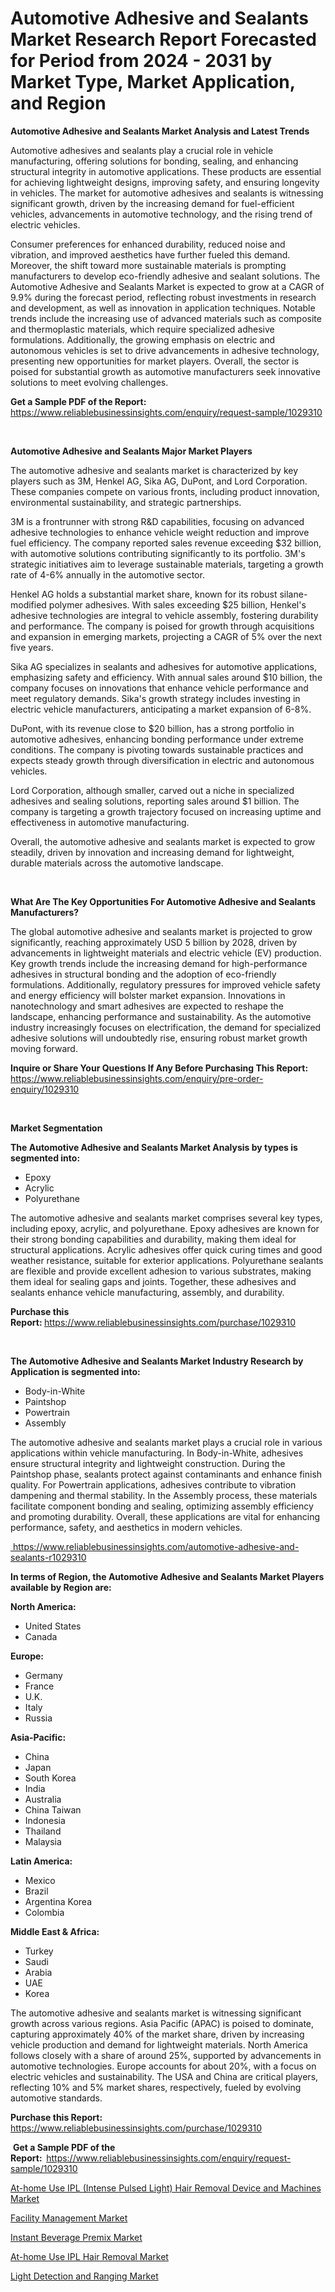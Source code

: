 <p><h1>Automotive Adhesive and Sealants Market Research Report Forecasted for Period from 2024 -  2031 by Market Type, Market Application, and Region</h1></p><p><strong>Automotive Adhesive and Sealants Market Analysis and Latest Trends</strong></p>
<p><p>Automotive adhesives and sealants play a crucial role in vehicle manufacturing, offering solutions for bonding, sealing, and enhancing structural integrity in automotive applications. These products are essential for achieving lightweight designs, improving safety, and ensuring longevity in vehicles. The market for automotive adhesives and sealants is witnessing significant growth, driven by the increasing demand for fuel-efficient vehicles, advancements in automotive technology, and the rising trend of electric vehicles. </p><p>Consumer preferences for enhanced durability, reduced noise and vibration, and improved aesthetics have further fueled this demand. Moreover, the shift toward more sustainable materials is prompting manufacturers to develop eco-friendly adhesive and sealant solutions. The Automotive Adhesive and Sealants Market is expected to grow at a CAGR of 9.9% during the forecast period, reflecting robust investments in research and development, as well as innovation in application techniques. Notable trends include the increasing use of advanced materials such as composite and thermoplastic materials, which require specialized adhesive formulations. Additionally, the growing emphasis on electric and autonomous vehicles is set to drive advancements in adhesive technology, presenting new opportunities for market players. Overall, the sector is poised for substantial growth as automotive manufacturers seek innovative solutions to meet evolving challenges.</p></p>
<p><strong>Get a Sample PDF of the Report:&nbsp;</strong> <a href="https://www.reliablebusinessinsights.com/enquiry/request-sample/1029310?utm_campaign=1674&utm_medium=2&utm_source=Github&utm_content=ia&utm_term=03122024&utm_id=automotive-adhesive-and-sealants">https://www.reliablebusinessinsights.com/enquiry/request-sample/1029310</a></p>
<p>&nbsp;</p>
<p><strong>Automotive Adhesive and Sealants Major Market Players</strong></p>
<p><p>The automotive adhesive and sealants market is characterized by key players such as 3M, Henkel AG, Sika AG, DuPont, and Lord Corporation. These companies compete on various fronts, including product innovation, environmental sustainability, and strategic partnerships.</p><p>3M is a frontrunner with strong R&D capabilities, focusing on advanced adhesive technologies to enhance vehicle weight reduction and improve fuel efficiency. The company reported sales revenue exceeding $32 billion, with automotive solutions contributing significantly to its portfolio. 3M's strategic initiatives aim to leverage sustainable materials, targeting a growth rate of 4-6% annually in the automotive sector.</p><p>Henkel AG holds a substantial market share, known for its robust silane-modified polymer adhesives. With sales exceeding $25 billion, Henkel's adhesive technologies are integral to vehicle assembly, fostering durability and performance. The company is poised for growth through acquisitions and expansion in emerging markets, projecting a CAGR of 5% over the next five years.</p><p>Sika AG specializes in sealants and adhesives for automotive applications, emphasizing safety and efficiency. With annual sales around $10 billion, the company focuses on innovations that enhance vehicle performance and meet regulatory demands. Sika's growth strategy includes investing in electric vehicle manufacturers, anticipating a market expansion of 6-8%.</p><p>DuPont, with its revenue close to $20 billion, has a strong portfolio in automotive adhesives, enhancing bonding performance under extreme conditions. The company is pivoting towards sustainable practices and expects steady growth through diversification in electric and autonomous vehicles.</p><p>Lord Corporation, although smaller, carved out a niche in specialized adhesives and sealing solutions, reporting sales around $1 billion. The company is targeting a growth trajectory focused on increasing uptime and effectiveness in automotive manufacturing.</p><p>Overall, the automotive adhesive and sealants market is expected to grow steadily, driven by innovation and increasing demand for lightweight, durable materials across the automotive landscape.</p></p>
<p>&nbsp;</p>
<p><strong>What Are The Key Opportunities For Automotive Adhesive and Sealants Manufacturers?</strong></p>
<p><p>The global automotive adhesive and sealants market is projected to grow significantly, reaching approximately USD 5 billion by 2028, driven by advancements in lightweight materials and electric vehicle (EV) production. Key growth trends include the increasing demand for high-performance adhesives in structural bonding and the adoption of eco-friendly formulations. Additionally, regulatory pressures for improved vehicle safety and energy efficiency will bolster market expansion. Innovations in nanotechnology and smart adhesives are expected to reshape the landscape, enhancing performance and sustainability. As the automotive industry increasingly focuses on electrification, the demand for specialized adhesive solutions will undoubtedly rise, ensuring robust market growth moving forward.</p></p>
<p><strong>Inquire or Share Your Questions If Any Before Purchasing This Report:</strong> <a href="https://www.reliablebusinessinsights.com/enquiry/pre-order-enquiry/1029310?utm_campaign=1674&utm_medium=2&utm_source=Github&utm_content=ia&utm_term=03122024&utm_id=automotive-adhesive-and-sealants">https://www.reliablebusinessinsights.com/enquiry/pre-order-enquiry/1029310</a></p>
<p>&nbsp;</p>
<p><strong>Market Segmentation</strong></p>
<p><strong>The Automotive Adhesive and Sealants Market Analysis by types is segmented into:</strong></p>
<p><ul><li>Epoxy</li><li>Acrylic</li><li>Polyurethane</li></ul></p>
<p><p>The automotive adhesive and sealants market comprises several key types, including epoxy, acrylic, and polyurethane. Epoxy adhesives are known for their strong bonding capabilities and durability, making them ideal for structural applications. Acrylic adhesives offer quick curing times and good weather resistance, suitable for exterior applications. Polyurethane sealants are flexible and provide excellent adhesion to various substrates, making them ideal for sealing gaps and joints. Together, these adhesives and sealants enhance vehicle manufacturing, assembly, and durability.</p></p>
<p><strong>Purchase this Report:&nbsp;</strong><a href="https://www.reliablebusinessinsights.com/purchase/1029310?utm_campaign=1674&utm_medium=2&utm_source=Github&utm_content=ia&utm_term=03122024&utm_id=automotive-adhesive-and-sealants">https://www.reliablebusinessinsights.com/purchase/1029310</a></p>
<p>&nbsp;</p>
<p><strong>The Automotive Adhesive and Sealants Market Industry Research by Application is segmented into:</strong></p>
<p><ul><li>Body-in-White</li><li>Paintshop</li><li>Powertrain</li><li>Assembly</li></ul></p>
<p><p>The automotive adhesive and sealants market plays a crucial role in various applications within vehicle manufacturing. In Body-in-White, adhesives ensure structural integrity and lightweight construction. During the Paintshop phase, sealants protect against contaminants and enhance finish quality. For Powertrain applications, adhesives contribute to vibration dampening and thermal stability. In the Assembly process, these materials facilitate component bonding and sealing, optimizing assembly efficiency and promoting durability. Overall, these applications are vital for enhancing performance, safety, and aesthetics in modern vehicles.</p></p>
<p><a href="https://www.reliablebusinessinsights.com/automotive-adhesive-and-sealants-r1029310?utm_campaign=1674&utm_medium=2&utm_source=Github&utm_content=ia&utm_term=03122024&utm_id=automotive-adhesive-and-sealants">&nbsp;https://www.reliablebusinessinsights.com/automotive-adhesive-and-sealants-r1029310</a></p>
<p><strong>In terms of Region, the Automotive Adhesive and Sealants Market Players available by Region are:</strong></p>
<p>
    <p> <strong> North America: </strong>
        <ul>
            <li>United States</li>
            <li>Canada</li>
        </ul>
        </p> 
    <p> <strong> Europe: </strong>
        <ul>
            <li>Germany</li>
            <li>France</li>
            <li>U.K.</li>
            <li>Italy</li>
            <li>Russia</li>
        </ul>
        </p> 
    <p> <strong> Asia-Pacific: </strong>
        <ul>
            <li>China</li>
            <li>Japan</li>
            <li>South Korea</li>
            <li>India</li>
            <li>Australia</li>
            <li>China Taiwan</li>
            <li>Indonesia</li>
            <li>Thailand</li>
            <li>Malaysia</li>
        </ul>
        </p> 
    <p> <strong> Latin America: </strong>
        <ul>
            <li>Mexico</li>
            <li>Brazil</li>
            <li>Argentina Korea</li>
            <li>Colombia</li>
        </ul>
        </p> 
    <p> <strong> Middle East & Africa: </strong>
        <ul>
            <li>Turkey</li>
            <li>Saudi</li>
            <li>Arabia</li>
            <li>UAE</li>
            <li>Korea</li>
        </ul>
    </p>
    </p>
<p><p>The automotive adhesive and sealants market is witnessing significant growth across various regions. Asia Pacific (APAC) is poised to dominate, capturing approximately 40% of the market share, driven by increasing vehicle production and demand for lightweight materials. North America follows closely with a share of around 25%, supported by advancements in automotive technologies. Europe accounts for about 20%, with a focus on electric vehicles and sustainability. The USA and China are critical players, reflecting 10% and 5% market shares, respectively, fueled by evolving automotive standards.</p></p>
<p><strong>Purchase this Report: </strong><a href="https://www.reliablebusinessinsights.com/purchase/1029310?utm_campaign=1674&utm_medium=2&utm_source=Github&utm_content=ia&utm_term=03122024&utm_id=automotive-adhesive-and-sealants">https://www.reliablebusinessinsights.com/purchase/1029310</a></p>
<p>&nbsp;<strong>Get a Sample PDF of the Report:&nbsp;&nbsp;</strong><a href="https://www.reliablebusinessinsights.com/enquiry/request-sample/1029310?utm_campaign=1674&utm_medium=2&utm_source=Github&utm_content=ia&utm_term=03122024&utm_id=automotive-adhesive-and-sealants">https://www.reliablebusinessinsights.com/enquiry/request-sample/1029310</a></p>
<p><strong></strong></p>
<p><p><a href="https://issuu.com/reportprime-2/docs/at-home-use-ipl-intense-pulsed-ligh_fc5bb8499847f2?utm_campaign=1674&utm_medium=2&utm_source=Github&utm_content=ia&utm_term=03122024&utm_id=automotive-adhesive-and-sealants">At-home Use IPL (Intense Pulsed Light) Hair Removal Device and Machines Market</a></p><p><a href="https://www.linkedin.com/pulse/facility-management-market-research-report-projected-sdjye?utm_campaign=1674&utm_medium=2&utm_source=Github&utm_content=ia&utm_term=03122024&utm_id=automotive-adhesive-and-sealants">Facility Management Market</a></p><p><a href="https://www.linkedin.com/pulse/forecasting-future-in-depth-analysis-instant-beverage-premix-vfbcf?utm_campaign=1674&utm_medium=2&utm_source=Github&utm_content=ia&utm_term=03122024&utm_id=automotive-adhesive-and-sealants">Instant Beverage Premix Market</a></p><p><a href="https://issuu.com/reportprime-2/docs/at-home-use-ipl-hair-removal-market-size-2030.pptx?utm_campaign=1674&utm_medium=2&utm_source=Github&utm_content=ia&utm_term=03122024&utm_id=automotive-adhesive-and-sealants">At-home Use IPL Hair Removal Market</a></p><p><a href="https://www.linkedin.com/pulse/light-detection-ranging-market-revolution-size-share-abtre?utm_campaign=1674&utm_medium=2&utm_source=Github&utm_content=ia&utm_term=03122024&utm_id=automotive-adhesive-and-sealants">Light Detection and Ranging Market</a></p></p>